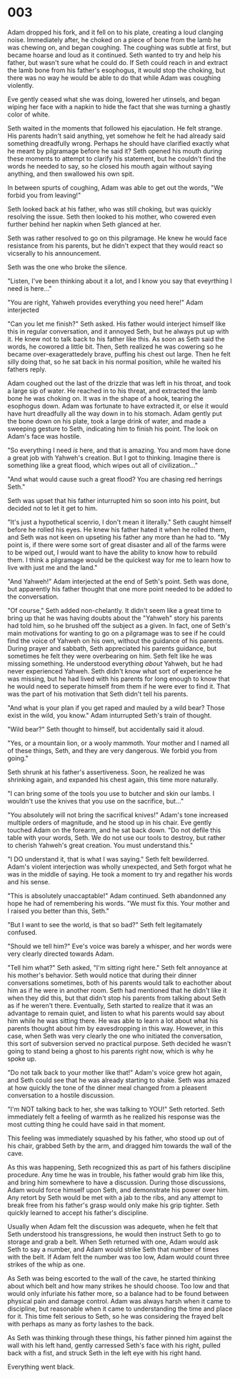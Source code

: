 # 003
Adam dropped his fork, and it fell on to his plate, creating a loud clanging
noise.  Immediately after, he choked on a piece of bone from the lamb he was
chewing on, and began coughing. The coughing was subtle at first, but became
hoarse and loud as it continued. Seth wanted to try and help his father, but
wasn't sure what he could do. If Seth could reach in and extract the lamb bone
from his father's esophogus, it would stop the choking, but there was no way he
would be able to do that while Adam was coughing violently.

Eve gently ceased what she was doing, lowered her utinsels, and began wiping
her face with a napkin to hide the fact that she was turning a ghastly color of
white.

Seth waited in the moments that followed his ejaculation. He felt strange. His
parents hadn't said anything, yet somehow he felt he had already said something
dreadfully wrong. Perhaps he should have clarified exactly what he meant by
pilgramage before he said it? Seth opened his mouth during these moments to
attempt to clarify his statement, but he couldn't find the words he needed to
say, so he closed his mouth again without saying anything, and then swallowed
his own spit.

In between spurts of coughing, Adam was able to get out the words, "We forbid
you from leaving!"

Seth looked back at his father, who was still choking, but was quickly
resolving the issue. Seth then looked to his mother, who cowered even further
behind her napkin when Seth glanced at her.

Seth was rather resolved to go on this pilgramage. He knew he would face
resistance from his parents, but he didn't expect that they would react so
vicserally to his announcement.

Seth was the one who broke the silence.

"Listen, I've been thinking about it a lot, and I know you say that eveyrthing
I need is here..."

"You are right, Yahweh provides everything you need here!" Adam interjected

"Can you let me finish?" Seth asked. His father would interject himself like
this in regular conversation, and it annoyed Seth, but he always put up with
it. He knew not to talk back to his father like this. As soon as Seth said the
words, he cowored a little bit. Then, Seth realized he was cowering so he
became over-exagerattedely brave, puffing his chest out large. Then he felt
silly doing that, so he sat back in his normal position, while he waited his
fathers reply.

Adam coughed out the last of the drizzle that was left in his throat, and took
a large sip of water. He reached in to his threat, and extracted the lamb bone
he was choking on. It was in the shape of a hook, tearing the esophogus down.
Adam was fortunate to have extracted it, or else it would have hurt dreadfully
all the way down in to his stomach. Adam gently put the bone down on his plate,
took a large drink of water, and made a sweeping gesture to Seth, indicating
him to finish his point. The look on Adam's face was hostile.

"So everything I need _is_ here, and that is amazing. You and mom have done a
great job with Yahweh's creation. But I got to thinking. Imagine there is
something like a great flood, which wipes out all of civilization..."

"And what would cause such a great flood? You are chasing red herrings Seth."

Seth was upset that his father inturrupted him so soon into his point, but
decided not to let it get to him.

"It's just a hypothetical scenrio, I don't mean it literally." Seth caught
himself before he rolled his eyes. He knew his father hated it when he rolled
them, and Seth was not keen on upseting his father any more than he had to. "My
point is, if there were some sort of great disaster and all of the farms were
to be wiped out, I would want to have the ability to know how to rebuild them.
I think a pilgramage would be the quickest way for me to learn how to live with
just me and the land."

"And Yahweh!" Adam interjected at the end of Seth's point. Seth was done, but
apparently his father thought that one more point needed to be added to the
conversation.

"Of course," Seth added non-chelantly. It didn't seem like a great time to
bring up that he was having doubts about the "Yahweh" story his parents had
told him, so he brushed off the subject as a given. In fact, one of Seth's main
motivations for wanting to go on a pilgramage was to see if he could find the
voice of Yahweh on his own, without the guidance of his parents.  During
prayer and sabbath, Seth appreciated his parents guidance, but sometimes he
felt they were overbearing on him. Seth felt like he was missing something. He
understood everything _about_ Yahweh, but he had never experienced Yahweh. Seth
didn't know what sort of experience he was missing, but he had lived with his
parents for long enough to know that he would need to seperate himself from
them if he were ever to find it. That was the part of his motivation that Seth
didn't tell his parents.

"And what is your plan if you get raped and mauled by a wild bear? Those exist
in the wild, you know." Adam inturrupted Seth's train of thought.

"Wild bear?" Seth thought to himself, but accidentally said it aloud.

"Yes, or a mountain lion, or a wooly mammoth. Your mother and I named all of
these things, Seth, and they are very dangerous. We forbid you from going."

Seth shrunk at his father's assertiveness. Soon, he realized he was shrinking
again, and expanded his chest again, this time more naturally.

"I can bring some of the tools you use to butcher and skin our lambs. I
wouldn't use the knives that you use on the sacrifice, but..."

"You absolutely will not bring the sacrifical knives!" Adam's tone increased
multiple orders of magnitude, and he stood up in his chair. Eve gently touched
Adam on the forearm, and he sat back down. "Do not defile this table with your
words, Seth. We do not use our tools to destroy, but rather to cherish Yahweh's
great creation. You must understand this."

"I DO understand it, that is what I was saying." Seth felt bewilderred. Adam's
violent interjection was wholly unexpected, and Seth forgot what he was in the
middle of saying. He took a moment to try and regather his words and his sense.

"This is absolutely unaccaptable!" Adam continued. Seth abandonned any hope he
had of remembering his words. "We must fix this. Your mother and I
raised you better than this, Seth."

"But I want to see the world, is that so bad?" Seth felt legitamately confused.

"Should we tell him?" Eve's voice was barely a whisper, and her words were very
clearly directed towards Adam.

"Tell him what?" Seth asked, "I'm sitting right here." Seth felt annoyance at
his mother's behavior. Seth would notice that during their dinner conversations
sometimes, both of his parents would talk to eachother about him as if he were
in another room. Seth had mentioned that he didn't like it when they did this,
but that didn't stop his parents from talking about Seth as if he weren't
there. Eventually, Seth started to realize that it was an advantage to remain
quiet, and listen to what his parents would say about him while he was sitting
there. He was able to learn a lot about what his parents thought about him by
eavesdropping in this way. However, in this case, when Seth was very clearly
the one who initiated the conversation, this sort of subversion served no
practical purpose. Seth decided he wasn't going to stand being a ghost
to his parents right now, which is why he spoke up.

"Do not talk back to your mother like that!" Adam's voice grew hot again, and
Seth could see that he was already starting to shake. Seth was amazed at how
quickly the tone of the dinner meal changed from a pleasent conversation to a
hostile discussion.

"I'm NOT talking back to her, she was talking to YOU!" Seth retorted. Seth
immediately felt a feeling of warmth as he realized his response was the most
cutting thing he could have said in that moment.

This feeling was immediately squashed by his father, who stood up out of his
chair, grabbed Seth by the arm, and dragged him towards the wall of the cave.

As this was happening, Seth recognized this as part of his fathers discipline
procedure. Any time he was in trouble, his father would grab him like this, and
bring him somewhere to have a discussion. During those discussions, Adam would
force himself upon Seth, and demonstrate his power over him. Any retort by Seth
would be met with a jab to the ribs, and any attempt to break free from his
father's grasp would only make his grip tighter. Seth quickly learned to accept
his father's discipline.

Usually when Adam felt the discussion was adequete, when he felt that
Seth understood his transgressions, he would then instruct Seth to go to
storage and grab a belt. When Seth returned with one, Adam would ask Seth to
say a number, and Adam would strike Seth that number of times with the belt.
If Adam felt the number was too low, Adam would count three strikes of the whip
as one.

As Seth was being escorted to the wall of the cave, he started thinking about
which belt and how many strikes he should choose. Too low and that
would only infuriate his father more, so a balance had to be found between
physical pain and damage control. Adam was always harsh when it came to
discipline, but reasonable when it came to understanding the time and place for
it. This time felt serious to Seth, so he was considering the frayed belt with
perhaps as many as forty lashes to the back.

As Seth was thinking through these things, his father pinned him against the
wall with his left hand, gently carressed Seth's face with his right, pulled
back with a fist, and struck Seth in the left eye with his right hand.

Everything went black.

